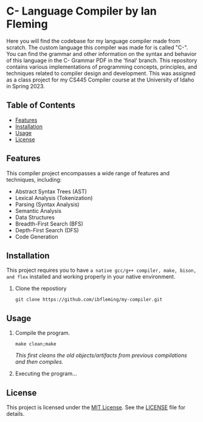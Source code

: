 # C- Language Compiler by Ian Fleming

Here you will find the codebase for my language compiler made from scratch. The custom language this compiler was made for is called "C-". 
You can find the grammar and other information on the syntax and behavior of this language in the C- Grammar PDF in the 'final' branch.
This repository contains various implementations of programming concepts, principles, and techniques related to compiler design and development. 
This was assigned as a class project for my CS445 Compiler course at the University of Idaho in Spring 2023.

## Table of Contents

- [Features](#features)
- [Installation](#installation)
- [Usage](#usage)
- [License](#license)

## Features
This compiler project encompasses a wide range of features and techniques, including:

- Abstract Syntax Trees (AST)
- Lexical Analysis (Tokenization)
- Parsing (Syntax Analysis)
- Semantic Analysis
- Data Structures
- Breadth-First Search (BFS)
- Depth-First Search (DFS)
- Code Generation

## Installation

This project requires you to have ``a native gcc/g++ compiler, make, bison, and flex`` installed and working properly in your native environment.

1. Clone the repostiory

    ``git clone https://github.com/ibfleming/my-compiler.git``

## Usage

1. Compile the program.

    ``make clean;make``

    *This first cleans the old objects/artifacts from previous compilations and then compiles.*

3. Executing the program...
  
## License

This project is licensed under the [MIT License](LICENSE). See the [LICENSE](LICENSE) file for details.
